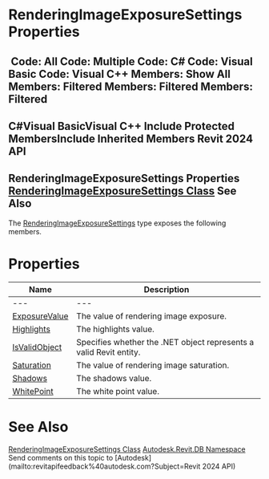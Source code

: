 # RenderingImageExposureSettings Properties

﻿
 Code: All Code: Multiple Code: C# Code: Visual Basic Code: Visual C++  Members: Show All Members: Filtered Members: Filtered Members: Filtered   
---  
C#Visual BasicVisual C++
Include Protected MembersInclude Inherited Members
Revit 2024 API  
---  
RenderingImageExposureSettings Properties  
[RenderingImageExposureSettings Class](94e2205c-ae49-e3a4-35e5-93d91f1bafb3.md "RenderingImageExposureSettings Class") See Also  
---  
The [RenderingImageExposureSettings](94e2205c-ae49-e3a4-35e5-93d91f1bafb3.md "RenderingImageExposureSettings Class") type exposes the following members.
# Properties
| Name | Description |
| --- | --- |
| --- | --- | --- |
| [ExposureValue](67fd3e82-d717-98b7-1f35-19b47550f29c.md "ExposureValue Property") | The value of rendering image exposure. |
| [Highlights](5196e99d-d5cf-6004-5793-de61748ab00d.md "Highlights Property") | The highlights value. |
| [IsValidObject](a2815dff-0bc1-fda8-3238-f50d73865ac4.md "IsValidObject Property") | Specifies whether the .NET object represents a valid Revit entity. |
| [Saturation](9db6cc79-38e2-12e8-ed23-d3f65846a326.md "Saturation Property") | The value of rendering image saturation. |
| [Shadows](acf175b2-531e-9a10-4e8e-2a30973d2c3d.md "Shadows Property") | The shadows value. |
| [WhitePoint](5b3927f6-7554-85f5-d860-be43520a9d61.md "WhitePoint Property") | The white point value. |

# See Also
[RenderingImageExposureSettings Class](94e2205c-ae49-e3a4-35e5-93d91f1bafb3.md "RenderingImageExposureSettings Class")
[Autodesk.Revit.DB Namespace](87546ba7-461b-c646-cbb1-2cb8f5bff8b2.md "Autodesk.Revit.DB Namespace")
Send comments on this topic to [Autodesk](mailto:revitapifeedback%40autodesk.com?Subject=Revit 2024 API)